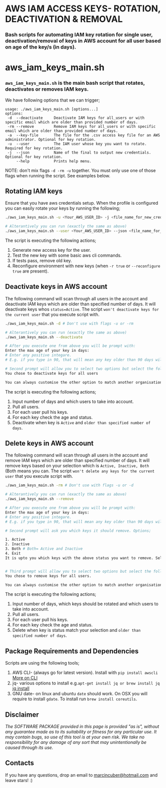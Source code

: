 # AWS IAM ACCESS KEYS- ROTATION, DEACTIVATION & REMOVAL

### Bash scripts for automating IAM key rotation for single user, deactivation/removal of keys in AWS account for all user based on age of the key/s (in days).

# aws_iam_keys_main.sh

### `aws_iam_keys_main.sh` is the main bash script that rotates, deactivates or removes IAM keys.

We have following options that we can trigger;

    usage: ./aws_iam_keys_main.sh [options...]
    options:
     -d  --deactivate     Deactivate IAM keys for all_users or with specific email which are older than provided number of days.
     -rm --remove         Remove IAM keys for all_users or with specific email which are older than provided number of days.
     -a  --key-file       The file for the .csv access key file for an AWS administrator. Optional for key rotation.
     -u  --user           The IAM user whose key you want to rotate. Required for key rotation.
     -j  --json           Name of the final to output new credentials. Optional for key rotation.
         --help           Prints help menu.

NOTE: don't mix flags `-d -rm -u` together. You must only use one of those flags when running the script. See examples below.

## Rotating IAM keys

Ensure that you have aws credentials setup. When the profile is configured you can easily rotate your keys by running the following;

```bash
./aws_iam_keys_main.sh -u <Your_AWS_USER_ID> -j <file_name_for_new_creds> -r true # both -r and -j flags can be omitted, only -u is required. Do not use -r or -rm with -u flag.

# Alterantively you can run (exactly the same as above)
./aws_iam_keys_main.sh --user <Your_AWS_USER_ID> --json <file_name_for_new_creds> --reconfigure true

```

The script is executing the following actions;

1. Generate new access key for the user.
2. Test the new key with some basic aws cli commands.
3. If tests pass, remove old key.
4. Reconfigure environment with new keys (when `-r true` or `--reconfigure true` are present).

## Deactivate keys in AWS account

The following command will scan through all users in the account and deactivate IAM keys which are older than specified number of days.
It will deactivate keys whos `status=Active`. 
The script `won't deactivate keys for the current user` that you execute script with.

```bash
./aws_iam_keys_main.sh -d # Don't use with flags -u or -rm

# Alterantively you can run (exactly the same as above)
./aws_iam_keys_main.sh --deactivate

# After you execute one from above you will be prompt with:
Enter the max age of your key in days:
# Enter any positive integare. 
# E.g. if you type in 90, that will mean any key older than 90 days will be deactivated.

# Second prompt will allow you to select two options but select the following
You chose to deactivate keys for all users

You can always customise the other option to match another organisation's email.

```


The script is executing the following actions;

1. Input number of days and which users to take into account.
2. Pull all users.
3. For each user pull his keys.
4. For each key check the age and status.
5. Deactivate when key is `Active` and `older than specified number of days`.

## Delete keys in AWS account

The following command will scan through all users in the account and remove IAM keys which are older than specified number of days.
It will remove keys based on your selection which is `Active, Inactive, Both` (Both means you can. 
The script `won't delete any keys for the current user` that you execute script with.

```bash
./aws_iam_keys_main.sh -rm # Don't use with flags -u or -d

# Alterantively you can run (exactly the same as above)
./aws_iam_keys_main.sh --remove

# After you execute one from above you will be prompt with:
Enter the max age of your key in days:
# Enter any positive integare. 
# E.g. if you type in 90, that will mean any key older than 90 days will be removed.

# Second prompt will ask you which keys it should remove. Options;

1. Active
2. Inactive
3. Both # Both= Active and Inactive
4. Exit
It is upto you which keys with the above status you want to remove. Select any numeric value 1-4 in this case.


# Third prompt will allow you to select two options but select the following.
You chose to remove keys for all users.

You can always customise the other option to match another organisation's email.

```

The script is executing the following actions;

1. Input number of days, which keys should be rotated and which users to take into account.
2. Pull all users.
3. For each user pull his keys.
4. For each key check the age and status.
5. Delete when key is status match your selection and `older than specified number of days`.

## Package Requirements and Dependencies

Scripts are using the following tools;

1. AWS CLI- (always go for latest version). Install with `pip install awscli` [More on CLI](https://aws.amazon.com/cli/)
2. jq- various options to install e.g.`apt-get install jq or brew install jq`  [jq install](https://stedolan.github.io/jq/download/)
3. GNU date- on linux and ubuntu `date` should work. On OSX you will require to install `gdate`. To install run `brew install coreutils`.

## Disclaimer
_The SOFTWARE PACKAGE provided in this page is provided "as is", without any guarantee made as to its suitability or fitness for any particular use. It may contain bugs, so use of this tool is at your own risk. We take no responsibility for any damage of any sort that may unintentionally be caused through its use._

## Contacts

If you have any questions, drop an email to marcincuber@hotmail.com and leave stars! :)


